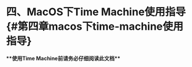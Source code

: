 # 四、MacOS下Time Machine使用指导 {#第四章macos下time-machine使用指导}







**\*\*使用Time Machine前请务必仔细阅读此文档\*\***

